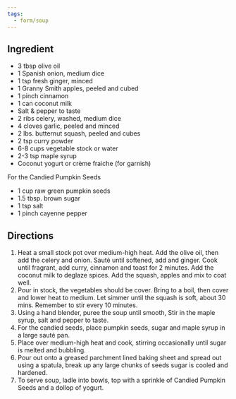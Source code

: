 ```yaml
---
tags:
  - form/soup
---
```


## Ingredient
- 3 tbsp olive oil
- 1 Spanish onion, medium dice
- 1 tsp fresh ginger, minced
- 1 Granny Smith apples, peeled and cubed
- 1 pinch cinnamon
- 1 can coconut milk
- Salt & pepper to taste
- 2 ribs celery, washed, medium dice
- 4 cloves garlic, peeled and minced
- 2 lbs.  butternut squash, peeled and cubes
- 2 tsp curry powder
- 6-8 cups vegetable stock or water
- 2-3 tsp maple syrup
- Coconut yogurt or crème fraiche (for garnish)

For the Candied Pumpkin Seeds
- 1 cup raw green pumpkin seeds
- 1.5 tbsp. brown sugar
- 1 tsp salt
- 1 pinch cayenne pepper

## Directions
1. Heat a small stock pot over medium-high heat. Add the olive oil, then add the celery and onion. Sauté until softened, add and ginger. Cook until fragrant, add curry, cinnamon and toast for 2 minutes. Add the coconut milk to deglaze spices. Add the squash, apples and mix to coat well. 
2. Pour in stock, the vegetables should be cover. Bring to a boil, then cover and lower heat to medium. Let simmer until the squash is soft, about 30 mins. Remember to stir every 10 minutes. 
3. Using a hand blender, puree the soup until smooth, Stir in the maple syrup, salt and pepper to taste. 
4. For the candied seeds, place pumpkin seeds, sugar and maple syrup in a large sauté pan. 
5. Place over medium-high heat and cook, stirring occasionally until sugar is melted and bubbling. 
6. Pour out onto a greased parchment lined baking sheet and spread out using a spatula, break up any large chunks of seeds sugar is cooled and hardened. 
7. To serve soup, ladle into bowls, top with a sprinkle of Candied Pumpkin Seeds and a dollop of yogurt. 